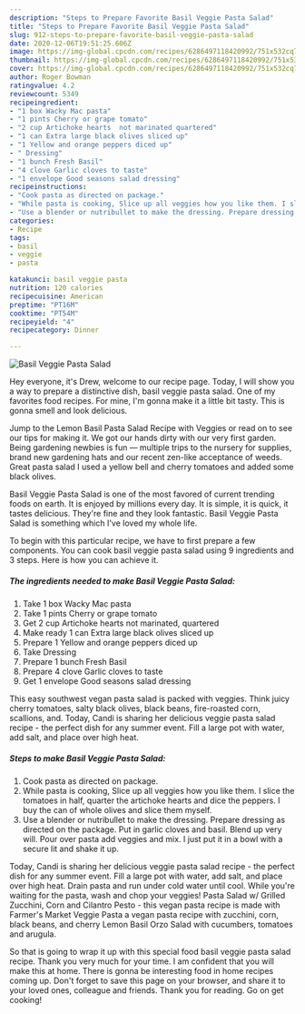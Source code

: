 ```yaml
---
description: "Steps to Prepare Favorite Basil Veggie Pasta Salad"
title: "Steps to Prepare Favorite Basil Veggie Pasta Salad"
slug: 912-steps-to-prepare-favorite-basil-veggie-pasta-salad
date: 2020-12-06T19:51:25.606Z
image: https://img-global.cpcdn.com/recipes/6286497118420992/751x532cq70/basil-veggie-pasta-salad-recipe-main-photo.jpg
thumbnail: https://img-global.cpcdn.com/recipes/6286497118420992/751x532cq70/basil-veggie-pasta-salad-recipe-main-photo.jpg
cover: https://img-global.cpcdn.com/recipes/6286497118420992/751x532cq70/basil-veggie-pasta-salad-recipe-main-photo.jpg
author: Roger Bowman
ratingvalue: 4.2
reviewcount: 5349
recipeingredient:
- "1 box Wacky Mac pasta"
- "1 pints Cherry or grape tomato"
- "2 cup Artichoke hearts  not marinated quartered"
- "1 can Extra large black olives sliced up"
- "1 Yellow and orange peppers diced up"
- " Dressing"
- "1 bunch Fresh Basil"
- "4 clove Garlic cloves to taste"
- "1 envelope Good seasons salad dressing"
recipeinstructions:
- "Cook pasta as directed on package."
- "While pasta is cooking, Slice up all veggies how you like them. I slice the tomatoes in half, quarter the artichoke hearts and dice the peppers. I buy the can of whole olives and slice them myself."
- "Use a blender or nutribullet to make the dressing. Prepare dressing as directed on the package. Put in garlic cloves and basil. Blend up very will. Pour over pasta add veggies and mix. I just put it in a bowl with a secure lit and shake it up."
categories:
- Recipe
tags:
- basil
- veggie
- pasta

katakunci: basil veggie pasta 
nutrition: 120 calories
recipecuisine: American
preptime: "PT16M"
cooktime: "PT54M"
recipeyield: "4"
recipecategory: Dinner

---
```



![Basil Veggie Pasta Salad](https://img-global.cpcdn.com/recipes/6286497118420992/751x532cq70/basil-veggie-pasta-salad-recipe-main-photo.jpg)

Hey everyone, it's Drew, welcome to our recipe page. Today, I will show you a way to prepare a distinctive dish, basil veggie pasta salad. One of my favorites food recipes. For mine, I'm gonna make it a little bit tasty. This is gonna smell and look delicious.

Jump to the Lemon Basil Pasta Salad Recipe with Veggies or read on to see our tips for making it. We got our hands dirty with our very first garden. Being gardening newbies is fun — multiple trips to the nursery for supplies, brand new gardening hats and our recent zen-like acceptance of weeds. Great pasta salad I used a yellow bell and cherry tomatoes and added some black olives.

Basil Veggie Pasta Salad is one of the most favored of current trending foods on earth. It is enjoyed by millions every day. It is simple, it is quick, it tastes delicious. They're fine and they look fantastic. Basil Veggie Pasta Salad is something which I've loved my whole life.


To begin with this particular recipe, we have to first prepare a few components. You can cook basil veggie pasta salad using 9 ingredients and 3 steps. Here is how you can achieve it.

<!--inarticleads1-->

##### The ingredients needed to make Basil Veggie Pasta Salad:

1. Take 1 box Wacky Mac pasta
1. Take 1 pints Cherry or grape tomato
1. Get 2 cup Artichoke hearts  not marinated, quartered
1. Make ready 1 can Extra large black olives sliced up
1. Prepare 1 Yellow and orange peppers diced up
1. Take  Dressing
1. Prepare 1 bunch Fresh Basil
1. Prepare 4 clove Garlic cloves to taste
1. Get 1 envelope Good seasons salad dressing


This easy southwest vegan pasta salad is packed with veggies. Think juicy cherry tomatoes, salty black olives, black beans, fire-roasted corn, scallions, and. Today, Candi is sharing her delicious veggie pasta salad recipe - the perfect dish for any summer event. Fill a large pot with water, add salt, and place over high heat. 

<!--inarticleads2-->

##### Steps to make Basil Veggie Pasta Salad:

1. Cook pasta as directed on package.
1. While pasta is cooking, Slice up all veggies how you like them. I slice the tomatoes in half, quarter the artichoke hearts and dice the peppers. I buy the can of whole olives and slice them myself.
1. Use a blender or nutribullet to make the dressing. Prepare dressing as directed on the package. Put in garlic cloves and basil. Blend up very will. Pour over pasta add veggies and mix. I just put it in a bowl with a secure lit and shake it up.


Today, Candi is sharing her delicious veggie pasta salad recipe - the perfect dish for any summer event. Fill a large pot with water, add salt, and place over high heat. Drain pasta and run under cold water until cool. While you&#39;re waiting for the pasta, wash and chop your veggies! Pasta Salad w/ Grilled Zucchini, Corn and Cilantro Pesto - this vegan pasta recipe is made with Farmer&#39;s Market Veggie Pasta a vegan pasta recipe with zucchini, corn, black beans, and cherry Lemon Basil Orzo Salad with cucumbers, tomatoes and arugula. 

So that is going to wrap it up with this special food basil veggie pasta salad recipe. Thank you very much for your time. I am confident that you will make this at home. There is gonna be interesting food in home recipes coming up. Don't forget to save this page on your browser, and share it to your loved ones, colleague and friends. Thank you for reading. Go on get cooking!
